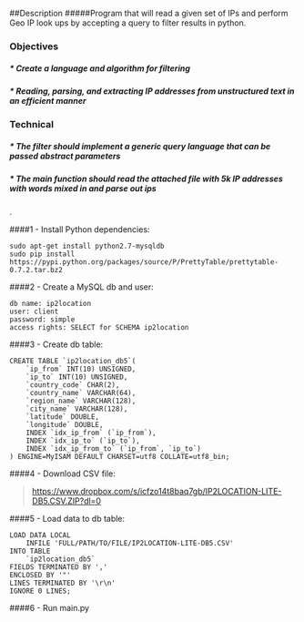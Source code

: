 ##Description
#####Program that will read a given set of IPs and perform Geo IP look ups by accepting a query to filter results in python.
### Objectives
##### * Create a language and algorithm for filtering
##### * Reading, parsing, and extracting IP addresses from unstructured text in an efficient manner
### Technical
##### * The filter should implement a generic query language that can be passed abstract parameters
##### * The main function should read the attached file with 5k IP addresses with words mixed in and parse out ips
  
.  

####1 - Install Python dependencies:
```
sudo apt-get install python2.7-mysqldb
sudo pip install https://pypi.python.org/packages/source/P/PrettyTable/prettytable-0.7.2.tar.bz2
```


####2 - Create a MySQL db and user:
```
db name: ip2location
user: client
password: simple
access rights: SELECT for SCHEMA ip2location
```


####3 - Create db table:
```
CREATE TABLE `ip2location_db5`(
	`ip_from` INT(10) UNSIGNED,
	`ip_to` INT(10) UNSIGNED,
	`country_code` CHAR(2),
	`country_name` VARCHAR(64),
	`region_name` VARCHAR(128),
	`city_name` VARCHAR(128),
	`latitude` DOUBLE,
	`longitude` DOUBLE,
	INDEX `idx_ip_from` (`ip_from`),
	INDEX `idx_ip_to` (`ip_to`),
	INDEX `idx_ip_from_to` (`ip_from`, `ip_to`)
) ENGINE=MyISAM DEFAULT CHARSET=utf8 COLLATE=utf8_bin;
```


####4 - Download CSV file:
>https://www.dropbox.com/s/icfzo14t8baq7gb/IP2LOCATION-LITE-DB5.CSV.ZIP?dl=0


####5 - Load data to db table:
```
LOAD DATA LOCAL
	INFILE 'FULL/PATH/TO/FILE/IP2LOCATION-LITE-DB5.CSV'
INTO TABLE
	`ip2location_db5`
FIELDS TERMINATED BY ','
ENCLOSED BY '"'
LINES TERMINATED BY '\r\n'
IGNORE 0 LINES;
```

####6 - Run main.py
